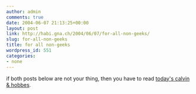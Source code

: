```yaml
---
author: admin
comments: true
date: 2004-06-07 21:13:25+00:00
layout: post
link: http://habi.gna.ch/2004/06/07/for-all-non-geeks/
slug: for-all-non-geeks
title: for all non-geeks
wordpress_id: 551
categories:
- none
---
```


if both posts below are not your thing, then you have to read  [today's calvin & hobbes](http://images.ucomics.com/comics/ch/1993/ch930607.gif).

